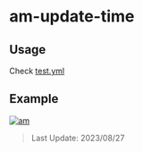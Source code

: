 # am-update-time

## Usage

Check [test.yml](.github/workflows/test.yml)

## Example

[![am][am-logo]][am-url]
> Last Update: 2023/08/27

[am-logo]:https://img.shields.io/badge/Apple%20Music-歌单-FA243C?logo=applemusic&logoColor=white&style=flat-square
[am-url]:https://music.apple.com/cn/playlist/just-my-favorite/pl.u-8aAVZglHWya2xM